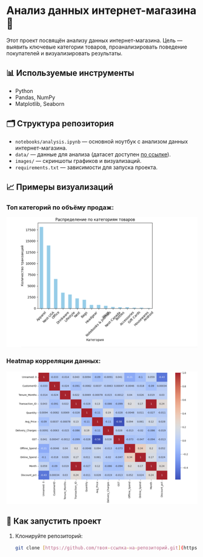 # Анализ данных интернет-магазина 🛒

Этот проект посвящён анализу данных интернет-магазина. Цель — выявить ключевые категории товаров, проанализировать поведение покупателей и визуализировать результаты.  

## 📊 Используемые инструменты
- Python
- Pandas, NumPy
- Matplotlib, Seaborn

## 🗂️ Структура репозитория
- `notebooks/analysis.ipynb` — основной ноутбук с анализом данных интернет-магазина.
- `data/` — данные для анализа (датасет доступен [по ссылке](https://www.kaggle.com/datasets/jacksondivakarr/online-shopping-dataset)).
- `images/` — скриншоты графиков и визуализаций.
- `requirements.txt` — зависимости для запуска проекта.

## 📈 Примеры визуализаций
### Топ категорий по объёму продаж:
![Пример графика](category.png)

### Heatmap корреляции данных:
![Пример графика](Heatmap.png)

## 🚀 Как запустить проект
1. Клонируйте репозиторий:
   ```bash
   git clone [https://github.com/твоя-ссылка-на-репозиторий.git](https://github.com/Elli888/data-analysis-project)
